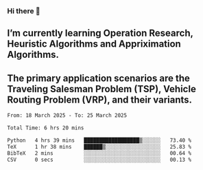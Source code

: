 ### Hi there 👋
## I’m currently learning Operation Research, Heuristic Algorithms and Appriximation Algorithms.
## The primary application scenarios are the Traveling Salesman Problem (TSP), Vehicle Routing Problem (VRP), and their variants.
<!--START_SECTION:waka-->

```txt
From: 18 March 2025 - To: 25 March 2025

Total Time: 6 hrs 20 mins

Python   4 hrs 39 mins   ██████████████████▒░░░░░░   73.40 %
TeX      1 hr 38 mins    ██████▒░░░░░░░░░░░░░░░░░░   25.83 %
BibTeX   2 mins          ░░░░░░░░░░░░░░░░░░░░░░░░░   00.64 %
CSV      0 secs          ░░░░░░░░░░░░░░░░░░░░░░░░░   00.13 %
```

<!--END_SECTION:waka-->
<!--
**Bookervsky/Bookervsky** is a ✨ _special_ ✨ repository because its `README.md` (this file) appears on your GitHub profile.

Here are some ideas to get you started:

- 🔭 I’m currently working on ...
- 🌱 I’m currently learning ...
- 👯 I’m looking to collaborate on ...
- 🤔 I’m looking for help with ...
- 💬 Ask me about ...
- 📫 How to reach me: ...
- 😄 Pronouns: ...
- ⚡ Fun fact: ...
-->
